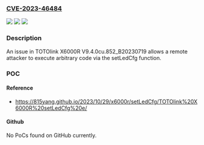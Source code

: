 ### [CVE-2023-46484](https://cve.mitre.org/cgi-bin/cvename.cgi?name=CVE-2023-46484)
![](https://img.shields.io/static/v1?label=Product&message=n%2Fa&color=blue)
![](https://img.shields.io/static/v1?label=Version&message=n%2Fa&color=blue)
![](https://img.shields.io/static/v1?label=Vulnerability&message=n%2Fa&color=brighgreen)

### Description

An issue in TOTOlink X6000R V9.4.0cu.852_B20230719 allows a remote attacker to execute arbitrary code via the setLedCfg function.

### POC

#### Reference
- https://815yang.github.io/2023/10/29/x6000r/setLedCfg/TOTOlink%20X6000R%20setLedCfg%20e/

#### Github
No PoCs found on GitHub currently.

